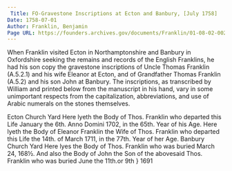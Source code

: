 ```yaml
---
 Title: FO-Gravestone Inscriptions at Ecton and Banbury, [July 1758]
Date: 1758-07-01
Author: Franklin, Benjamin
Page URL: https://founders.archives.gov/documents/Franklin/01-08-02-0028
---
```


When Franklin visited Ecton in Northamptonshire and Banbury in Oxfordshire seeking the remains and records of the English Franklins, he had his son copy the gravestone inscriptions of Uncle Thomas Franklin (A.5.2.1) and his wife Eleanor at Ecton, and of Grandfather Thomas Franklin (A.5.2) and his son John at Banbury. The inscriptions, as transcribed by William and printed below from the manuscript in his hand, vary in some unimportant respects from the capitalization, abbreviations, and use of Arabic numerals on the stones themselves.
 
Ecton Church Yard
Here lyeth the Body of Thos. Franklin who departed this Life January the 6th. Anno Domini 1702, in the 65th. Year of his Age.
Here lyeth the Body of Eleanor Franklin the Wife of Thos. Franklin who departed this Life the 14th. of March 1711, in the 77th. Year of her Age.
Banbury Church Yard
  Here lyes the Body of Thos. Franklin who was buried March 24, 168½. And also the Body of John the Son of the abovesaid Thos. Franklin who was buried June the 11th.or 9th } 1691


